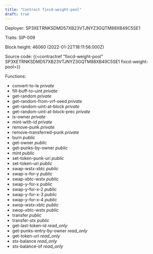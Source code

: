 ```yaml
---
title: "Contract fixcd-weight-pool"
draft: true
---
```

Deployer: SP3XETRNKSDMD57XB23VTJNYZ3GQTM88XB49C5SE1

Traits:
SIP-009 



Block height: 46060 (2022-01-22T18:11:56.000Z)

Source code: {{<contractref "fixcd-weight-pool" SP3XETRNKSDMD57XB23VTJNYZ3GQTM88XB49C5SE1 fixcd-weight-pool>}}

Functions:

* convert-to-le _private_
* fill-buff-to-uint _private_
* get-random _private_
* get-random-from-vrf-seed _private_
* get-random-uint-at-block _private_
* get-random-uint-at-block-prec _private_
* is-owner _private_
* mint-with-id _private_
* remove-punk _private_
* remove-transferred-punk _private_
* burn _public_
* get-owner _public_
* get-punks-by-owner _public_
* mint _public_
* set-token-punk-uri _public_
* set-token-uri _public_
* swap-wstx-xbtc _public_
* swap-x-for-y _public_
* swap-xbtc-wstx _public_
* swap-y-for-x _public_
* swap-y-for-x-2 _public_
* swap-y-for-x-3 _public_
* swap-y-for-x-4 _public_
* swop-wstx-xbtc _public_
* swop-xbtc-wstx _public_
* transfer _public_
* transfer-stx _public_
* get-last-token-id _read_only_
* get-punks-entry-by-owner _read_only_
* get-token-uri _read_only_
* stx-balance _read_only_
* stx-balance-of _read_only_
